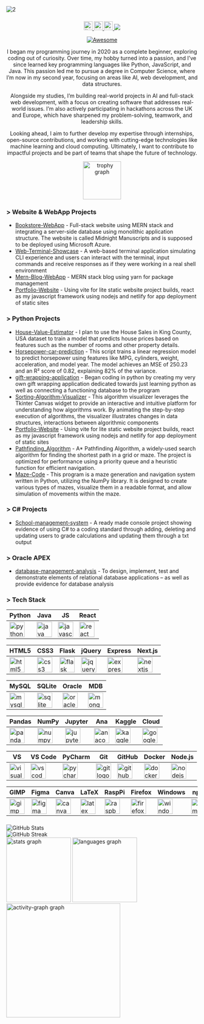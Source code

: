 
![2](https://github.com/user-attachments/assets/07396a3b-8469-46f3-b89c-146ad7be5cd1)

###

<div align="center">
  <a href="https://www.linkedin.com/in/adam-tanweer/" target="_blank">
    <img src="https://img.shields.io/static/v1?message=LinkedIn&logo=linkedin&label=&color=0077B5&logoColor=white&labelColor=&style=flat" height="23" alt="linkedin logo" />
  </a>
  <a href="https://twitter.com/yourprofile" target="_blank">
    <img src="https://img.shields.io/static/v1?message=Twitter&logo=twitter&label=&color=1DA1F2&logoColor=white&labelColor=&style=flat" height="23" alt="twitter logo" />
  </a>
  <a href="https://medium.com/@yourprofile" target="_blank">
    <img src="https://img.shields.io/static/v1?message=Medium&logo=medium&label=&color=12100E&logoColor=white&labelColor=&style=flat" height="23" alt="medium logo" />
  </a>

  <img src="https://visitor-badge.laobi.icu/badge?page_id=Poltanek.Poltanek&right_color=purple&left_text=Visitors"  />
  
  [![Awesome](https://cdn.jsdelivr.net/gh/sindresorhus/awesome@d7305f38d29fed78fa85652e3a63e154dd8e8829/media/badge.svg)](https://github.com/sindresorhus/awesome#readme)
</div>

<div align="center">
<p> I began my programming journey in 2020 as a complete beginner, exploring coding out of curiosity. Over time, my hobby turned into a passion, and I’ve since learned key programming languages like Python, JavaScript, and Java. This passion led me to pursue a degree in Computer Science, where I’m now in my second year, focusing on areas like AI, web development, and data structures. </p> <p> Alongside my studies, I’m building real-world projects in AI and full-stack web development, with a focus on creating software that addresses real-world issues. I’m also actively participating in hackathons across the UK and Europe, which have sharpened my problem-solving, teamwork, and leadership skills. </p> <p> Looking ahead, I aim to further develop my expertise through internships, open-source contributions, and working with cutting-edge technologies like machine learning and cloud computing. Ultimately, I want to contribute to impactful projects and be part of teams that shape the future of technology. </p>
</div>

<div align="center">
  <img src="https://github-profile-trophy.vercel.app?username=Poltanek&theme=radical&column=5&row=1&margin-w=8&margin-h=6&no-bg=true&no-frame=false&order=4" height="100" alt="trophy graph"  />
</div>

<div align="left">

### > Website & WebApp Projects
- [Bookstore-WebApp](https://github.com/Poltanek/Book-Store-WebApp) - Full-stack website using MERN stack and integrating a server-side database using monolithic application structure. The website is called Midnight Manuscripts and is supposed to be deployed using Microsoft Azure. 
- [Web-Terminal-Showcase](https://github.com/Poltanek/web-terminal-showcase) - A web-based terminal application simulating CLI experience and users can interact with the terminal, input commands and receive responses as if they were working in a real shell environment 
- [Mern-Blog-WebApp](https://github.com/Poltanek/mern-blog-WebApp) - MERN stack blog using yarn for package management 
- [Portfolio-Website](https://github.com/Poltanek/Portfolio-Website) - Using vite for lite static website project builds, react as my javascript framework using nodejs and netlify for app deployment of static sites 


### > Python Projects
- [House-Value-Estimator](https://github.com/Poltanek/House-Value-Estimator) - I plan to use the House Sales in King County, USA dataset to train a model that predicts house prices based on features such as the number of rooms and other property details.
- [Horsepower-car-prediction](https://github.com/Poltanek/Horsepower-Car-Prediction) - This script trains a linear regression model to predict horsepower using features like MPG, cylinders, weight, acceleration, and model year. The model achieves an MSE of 250.23 and an R² score of 0.82, explaining 82% of the variance. 
- [gift-wrapping-application](https://github.com/Poltanek/gift-wrapping-application) - Began coding in python by creating my very own gift wrapping application dedicated towards just learning python as well as connecting a functioning database to the program 
- [Sorting-Algorithm-Visualizer](https://github.com/Poltanek/Sorting-Algorithm-Visualizer) - This algorithm visualizer leverages the Tkinter Canvas widget to provide an interactive and intuitive platform for understanding how algorithms work. By animating the step-by-step execution of algorithms, the visualizer illustrates changes in data structures, interactions between algorithmic components 
- [Portfolio-Website](https://github.com/Poltanek/Portfolio-Website) - Using vite for lite static website project builds, react as my javascript framework using nodejs and netlify for app deployment of static sites
- [Pathfinding_Algorithm](https://github.com/Poltanek/Pathfinding_Algorithm) - A* Pathfinding Algorithm, a widely-used search algorithm for finding the shortest path in a grid or maze. The project is optimized for performance using a priority queue and a heuristic function for efficient navigation.
- [Maze-Code](https://github.com/Poltanek/Maze-Code) - This program is a maze generation and navigation system written in Python, utilizing the NumPy library. It is designed to create various types of mazes, visualize them in a readable format, and allow simulation of movements within the maze.

### > C# Projects
- [School-management-system](https://github.com/Poltanek/School-management-system) - A ready made console project showing evidence of using C# to a coding standard through adding, deleting and updating users to grade calculations and updating them through a txt output 

### > Oracle APEX
- [database-management-analysis](https://github.com/Poltanek/database-management-analysis) - To design, implement, test and demonstrate elements of relational database applications – as well as provide evidence for database analysis

<!-- <img src="https://raw.githubusercontent.com/Poltanek/Poltanek/output/snake.svg" alt="Snake animation" />
-->

</div>

### > Tech Stack

| **Python**       | **Java**         | **JS**           | **React**        |
|------------------|------------------|------------------|------------------|
| <img src="https://cdn.jsdelivr.net/gh/devicons/devicon/icons/python/python-original.svg" height="40" alt="python logo" /> | <img src="https://cdn.jsdelivr.net/gh/devicons/devicon/icons/java/java-original.svg" height="40" alt="java logo" /> | <img src="https://cdn.jsdelivr.net/gh/devicons/devicon/icons/javascript/javascript-original.svg" height="40" alt="javascript logo" /> | <img src="https://cdn.jsdelivr.net/gh/devicons/devicon/icons/react/react-original.svg" height="40" alt="react logo" /> |


| **HTML5**        | **CSS3**         | **Flask**        | **jQuery**       | **Express**        | **Next.js**       |
|------------------|------------------|------------------|------------------|--------------------|-------------------|
| <img src="https://cdn.jsdelivr.net/gh/devicons/devicon/icons/html5/html5-original.svg" height="40" alt="html5 logo" /> | <img src="https://cdn.jsdelivr.net/gh/devicons/devicon/icons/css3/css3-original.svg" height="40" alt="css3 logo" /> | <img src="https://cdn.jsdelivr.net/gh/devicons/devicon/icons/flask/flask-original.svg" height="40" alt="flask logo" /> | <img src="https://cdn.jsdelivr.net/gh/devicons/devicon/icons/jquery/jquery-original.svg" height="40" alt="jquery logo" /> | <img src="https://cdn.jsdelivr.net/gh/devicons/devicon/icons/express/express-original.svg" height="40" alt="express logo" /> | <img src="https://cdn.jsdelivr.net/gh/devicons/devicon/icons/nextjs/nextjs-original.svg" height="40" alt="nextjs logo" /> |

| **MySQL**        | **SQLite**       | **Oracle**       | **MDB**      |
|------------------|------------------|------------------|------------------|
| <img src="https://cdn.jsdelivr.net/gh/devicons/devicon/icons/mysql/mysql-original.svg" height="40" alt="mysql logo" /> | <img src="https://cdn.jsdelivr.net/gh/devicons/devicon/icons/sqlite/sqlite-original.svg" height="40" alt="sqlite logo" /> | <img src="https://cdn.jsdelivr.net/gh/devicons/devicon/icons/oracle/oracle-original.svg" height="40" alt="oracle logo" /> | <img src="https://cdn.jsdelivr.net/gh/devicons/devicon/icons/mongodb/mongodb-original.svg" height="40" alt="mongodb logo" /> |

| **Pandas**       | **NumPy**        | **Jupyter**      | **Ana**     | **Kaggle**         | **Cloud**   |
|------------------|------------------|------------------|------------------|--------------------|--------------------|
| <img src="https://cdn.jsdelivr.net/gh/devicons/devicon/icons/pandas/pandas-original.svg" height="40" alt="pandas logo"  /> | <img src="https://cdn.jsdelivr.net/gh/devicons/devicon/icons/numpy/numpy-original.svg" height="40" alt="numpy logo" /> | <img src="https://cdn.jsdelivr.net/gh/devicons/devicon/icons/jupyter/jupyter-original.svg" height="40" alt="jupyter logo" /> | <img src="https://cdn.jsdelivr.net/gh/devicons/devicon/icons/anaconda/anaconda-original.svg" height="40" alt="anaconda logo"  /> | <img src="https://cdn.jsdelivr.net/gh/devicons/devicon/icons/kaggle/kaggle-original.svg" height="40" alt="kaggle logo"  /> | <img src="https://cdn.jsdelivr.net/gh/devicons/devicon/icons/googlecloud/googlecloud-original.svg" height="40" alt="googlecloud logo" /> |

| **VS**           | **VS Code**      | **PyCharm**      | **Git**          | **GitHub**         | **Docker**         | **Node.js**        |
|------------------|------------------|------------------|------------------|--------------------|--------------------|--------------------|
| <img src="https://cdn.jsdelivr.net/gh/devicons/devicon/icons/visualstudio/visualstudio-plain.svg" height="40" alt="visualstudio logo" /> | <img src="https://cdn.jsdelivr.net/gh/devicons/devicon/icons/vscode/vscode-original.svg" height="40" alt="vscode logo" /> | <img src="https://cdn.jsdelivr.net/gh/devicons/devicon/icons/pycharm/pycharm-original.svg" height="40" alt="pycharm logo"  /> | <img src="https://cdn.jsdelivr.net/gh/devicons/devicon/icons/git/git-original.svg" height="40" alt="git logo" /> | <img src="https://cdn.jsdelivr.net/gh/devicons/devicon/icons/github/github-original.svg" height="40" alt="github logo"  /> | <img src="https://cdn.jsdelivr.net/gh/devicons/devicon/icons/docker/docker-original.svg" height="40" alt="docker logo"  /> | <img src="https://cdn.jsdelivr.net/gh/devicons/devicon/icons/nodejs/nodejs-original.svg" height="40" alt="nodejs logo" /> |

| **GIMP**         | **Figma**        | **Canva**        | **LaTeX**        | **RaspPi**   | **Firefox**        | **Windows**        | **npm**           |
|------------------|------------------|------------------|------------------|--------------------|--------------------|--------------------|-------------------|
| <img src="https://cdn.jsdelivr.net/gh/devicons/devicon/icons/gimp/gimp-original.svg" height="40" alt="gimp logo" /> | <img src="https://cdn.jsdelivr.net/gh/devicons/devicon/icons/figma/figma-original.svg" height="40" alt="figma logo"  /> | <img src="https://cdn.jsdelivr.net/gh/devicons/devicon/icons/canva/canva-original.svg" height="40" alt="canva logo"  /> | <img src="https://cdn.jsdelivr.net/gh/devicons/devicon/icons/latex/latex-original.svg" height="40" alt="latex logo"  /> | <img src="https://cdn.jsdelivr.net/gh/devicons/devicon/icons/raspberrypi/raspberrypi-original.svg" height="40" alt="raspberrypi logo"  /> | <img src="https://cdn.jsdelivr.net/gh/devicons/devicon/icons/firefox/firefox-original.svg" height="40" alt="firefox logo"  /> | <img src="https://cdn.jsdelivr.net/gh/devicons/devicon/icons/windows8/windows8-original.svg" height="40" alt="windows logo"  /> | <img src="https://cdn.jsdelivr.net/gh/devicons/devicon/icons/npm/npm-original-wordmark.svg" height="40" alt="npm logo" /> |

###

</div>

<div align="left">
  <img src="https://github-readme-stats.vercel.app/api?username=Poltanek&theme=neon&hide_border=false&include_all_commits=false&count_private=false" alt="GitHub Stats" />
  <br/>
  <img src="https://github-readme-streak-stats.herokuapp.com/?user=Poltanek&theme=neon&hide_border=false" alt="GitHub Streak" />
</div>

<div align="left">
  <img src="https://github-readme-stats.vercel.app/api?username=Poltanek&hide_title=false&hide_rank=false&show_icons=true&include_all_commits=true&count_private=true&disable_animations=false&theme=radical&locale=en&hide_border=false&order=1" height="170" alt="stats graph"  />
  <img src="https://github-readme-stats.vercel.app/api/top-langs?username=Poltanek&locale=en&hide_title=false&layout=compact&card_width=320&langs_count=5&theme=radical&hide_border=false&order=2" height="170" alt="languages graph"  />
  <img src="https://github-readme-activity-graph.vercel.app/graph?username=Poltanek&radius=16&theme=redical&area=true&order=5&hide_border=false&hide_title=false&custom_title=Adam%20Tanweer's%20GitHub%20Activity%20Graph" height="300" alt="activity-graph graph"  />
</div>
